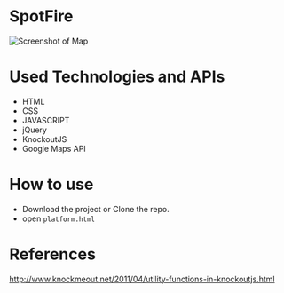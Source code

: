 # SpotFire

![Screenshot of Map](https://images-2018.spaceappschallenge.org/stream-images/pXoIAeamBxqTtWlhHKH_sIiIaII=/6026/width-800/)

# Used Technologies and APIs
* HTML
* CSS
* JAVASCRIPT
* jQuery
* KnockoutJS
* Google Maps API

# How to use 
- Download the project or Clone the repo.
- open `platform.html`

# References
http://www.knockmeout.net/2011/04/utility-functions-in-knockoutjs.html

